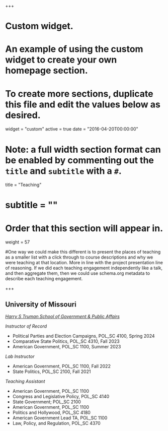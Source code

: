 +++
# Custom widget.
# An example of using the custom widget to create your own homepage section.
# To create more sections, duplicate this file and edit the values below as desired.
widget = "custom"
active = true
date = "2016-04-20T00:00:00"

# Note: a full width section format can be enabled by commenting out the `title` and `subtitle` with a `#`.
title = "Teaching"
# subtitle = ""


# Order that this section will appear in.
weight = 57

#One way we could make this different is to present the places of teaching as a smaller list with a click through to course descriptions and why we were teaching at that location. More in line with the project presentation line of reasoning. If we did each teaching engagement independently like a talk, and then aggregate them, then we could use schema.org metadata to describe each teaching engagement.

+++
<h2>University of Missouri</h2>

_[Harry S Truman School of Government & Public Affairs](https://politicalscience.missouri.edu)_

_Instructor of Record_
+ Political Parties and Election Campaigns, POL_SC 4100, Spring 2024
+ Comparative State Politics, POL_SC 4310, Fall 2023
+ American Government, POL_SC 1100, Summer 2023

_Lab Instructor_
+ American Government, POL_SC 1100, Fall 2022
+ State Politics, POL_SC 2100, Fall 2021

_Teaching Assistant_
+ American Government, POL_SC 1100
+ Congress and Legislative Policy, POL_SC 4140
+ State Government; POL_SC 2100
+ American Government, POL_SC 1100
+ Politics and Hollywood, POL_SC 4180
+ American Government Lead TA, POL_SC 1100
+ Law, Policy, and Regulation, POL_SC 4370
